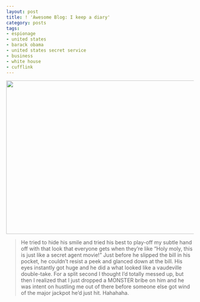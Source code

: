 ```yaml
---
layout: post
title: ! 'Awesome Blog: I keep a diary'
category: posts
tags:
- espionage
- united states
- barack obama
- united states secret service
- business
- white house
- cufflink
---
```

<p><a href="http://www.ikeepadiary.com/diary/2008/03/egypt-part-1/"><img src="http://www.ikeepadiary.com/diary/2008/2008_03_16.Egypt_Part_1/images/IMG_0220.jpg" width="550" height="413"/></a></p>
<blockquote>He tried to hide his smile and tried his best to play-off my subtle hand off with that look that everyone gets when they&#8217;re like &#8220;Holy moly, this is just like a secret agent movie!&#8221; Just before he slipped the bill in his pocket, he couldn&#8217;t resist a peek and glanced down at the bill. His eyes instantly got huge and he did a what looked like a vaudeville double-take. For a split second I thought I&#8217;d totally messed up, but then I realized that I just dropped a MONSTER bribe on him and he was intent on hustling me out of there before someone else got wind of the major jackpot he&#8217;d just hit. Hahahaha.</blockquote>
